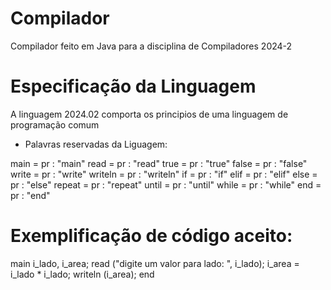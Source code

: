 # Compilador
Compilador feito em Java para a disciplina de Compiladores 2024-2


# Especificação da Linguagem
   A linguagem 2024.02 comporta os principios de uma linguagem de programação comum
   
- Palavras reservadas da Liguagem: 

main = pr : "main"
read = pr : "read"
true = pr : "true"
false = pr : "false"
write = pr : "write"
writeln = pr : "writeln"
if = pr : "if"
elif = pr : "elif"
else = pr : "else"
repeat = pr : "repeat"
until = pr : "until"
while = pr : "while"
end = pr : "end"


# Exemplificação de código aceito:

main 
 i_lado, i_area; 
 read ("digite um valor para lado: ", i_lado); 
 i_area = i_lado * i_lado; 
 writeln (i_area); 
end



